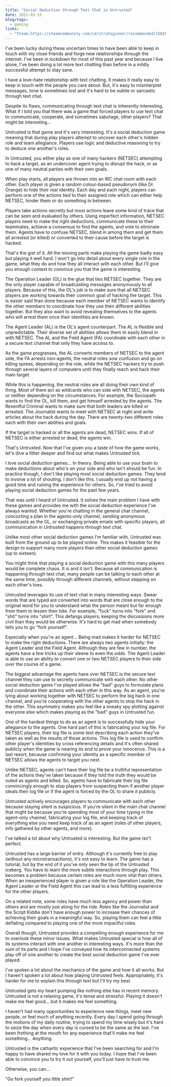 ```yaml
---
title: "Social Deduction through Text Chat in Untrusted"
date: 2021-03-15
blog/tags:
  - gaming
links:
  - "Steam,https://steamcommunity.com/id/strategineer/recommended/1502660/"
---
```


I've been lucky during these uncertain times to have been able to keep in touch
with my close friends and forge new relationships through the internet. I've
been in lockdown for most of this past year and because I live alone, I've been
doing a lot more text chatting than before in a mildly successful attempt to
stay sane.

I have a love-hate relationship with text chatting. It makes it really easy to
keep in touch with the people you care about. But, it's easy to misinterpret
messages, tone is sometimes lost and it's hard to be subtle or sarcastic through
text chat.

Despite its flaws, communicating through text chat is inherently interesting.
What if I told you that there was a game that forced players to use text chat to
communicate, cooperate, and sometimes sabotage, other players? That might be
interesting...

Untrusted is that game and it's very interesting. It's a social deduction game
meaning that during play players attempt to uncover each other's hidden role and
team allegiance. Players use logic and deductive reasoning to try to deduce one
another's roles.

In Untrusted, you either play as one of many hackers (NETSEC) attempting to hack
a target, as an undercover agent trying to disrupt the hack, or as one of many
neutral parties with their own goals.

When play starts, all players are thrown into an IRC chat room with each other.
Each player is given a random colour-based pseudonym (like Dr. Orange) to hide
their real identity. Each day and each night, players can perform one of the
actions tied to their assigned role which can either help NETSEC, hinder them or
do something in between.

Players take actions secretly but most actions leave some kind of trace that can
be seen and evaluated by others. Using imperfect information, NETSEC players
need to make the right deductions, communicate these to their teammates, achieve
a consensus to find the agents, and vote to eliminate them. Agents have to
confuse NETSEC, blend in among them and get them all arrested (or killed) or
converted to their cause before the target is hacked.

That's the gist of it. All the moving parts make playing the game badly easy but
playing it well hard. I won't go into detail about every single role in the
game, what they do and how they all interact with each other. But I'll give you
enough context to convince you that the game is interesting.

The Operation Leader (OL) is the glue that ties NETSEC together. They are the
only player capable of broadcasting messages anonymously to all players. Because
of this, the OL's job is to make sure that all NETSEC players are working
towards their common goal of hacking the target. This is easier said than done
because each member of NETSEC wants to identify the other members to coordinate
how they use their different abilities together. But they also want to avoid
revealing themselves to the agents who will arrest them once their identities
are known.

The Agent Leader (AL) is the OL's agent counterpart. The AL is flexible and
unpredictable. Their diverse set of abilities allows them to easily blend in
with NETSEC. The AL and the Field Agent (FA) coordinate with each other in a
secure text channel that only they have access to.

As the game progresses, the AL converts members of NETSEC to the agent side, the
FA arrests non-agents, the neutral roles sow confusion and go on killing sprees,
depending on the role, while the NETSEC hackers try to push through several
layers of computers until they finally reach and hack their main target.

While this is happening, the neutral roles are all doing their own kind of
thing. Most of them act as wildcards who can side with NETSEC, the agents or
neither depending on the circumstances. For example, the Sociopath wants to find
the OL, kill them, and get himself arrested by the agents. The Resentful
Criminal wants to make sure that both leaders are killed or arrested. The
Journalist wants to meet with NETSEC at night and write articles about the hack
during the day. There are twenty-two different roles each with their own
abilities and goals.

If the target is hacked or all the agents are dead, NETSEC wins. If all of
NETSEC is either arrested or dead, the agents win.

That's Untrusted. Now that I've given you a taste of how the game works, let's
dive a littler deeper and find out what makes Untrusted tick.

I love social deduction games... In theory. Being able to use your brain to make
deductions about who's on your side and who isn't should be fun. In practice
though, I don't like playing most social deduction games. They tend to involve a
lot of shouting. I don't like this. I usually end up not having a good time and
ruining the experience for others. So, I've tried to avoid playing social
deduction games for the past few years.

That was until I heard of Untrusted. It solves the main problem I have with
these games and provides me with the social deduction experience I've always
wanted. Whether you're chatting in the general chat channel, concocting a plan
in the agents-only channel, sending anonymous broadcasts as the OL, or
exchanging private emails with specific players, all communication in Untrusted
happens through text chat.

Unlike most other social deduction games I'm familiar with, Untrusted was built
from the ground up to be played online. This makes it feasible for the design to
support many more players than other social deduction games (up to sixteen).

You might think that playing a social deduction game with this many players
would be complete chaos. It is and it isn't. Because all communication is
happening through text chat, many people can be talking to each other at the
same time, possibly through different channels, without stepping on each other's
toes.

Untrusted leverages its use of text chat in many interesting ways. Swear words
that are typed are converted into words that are close enough to the original
word for you to understand what the person meant but far enough from them to
lessen their bite. For example, "fuck" turns into "fork" and "shit" turns into
"shirt". This defangs players; keeping the discussions more civil than they
would be otherwise. It's hard to get mad when somebody tells you to go "fork
yourself".

Especially when you're an agent… Being mad makes it harder for NETSEC to make
the right deductions. There are always two agents initially: the Agent Leader
and the Field Agent. Although they are few in number, the agents have a few
tricks up their sleeve to even the odds. The Agent Leader is able to use an
ability to convert one or two NETSEC players to their side over the course of a
game.

The biggest advantage the agents have over NETSEC is the secure text channel
they can use to secretly communicate with each other. No other social deduction
game I've played allows the "bad" guys to formulate plans and coordinate their
actions with each other in this way. As an agent, you're lying about working
together with NETSEC to perform the big hack in one channel, and you're
cooperating with the other agents to stop the hack in the other. This asymmetry
makes you feel like a sneaky spy plotting against everyone else which makes
playing as the "bad" guys in Untrusted fun.

One of the hardest things to do as an agent is to successfully hide your
allegiance to the agents. One hard part of this is fabricating your log file.
For NETSEC players, their log file is some text describing each action they've
taken as well as the results of those actions. This log file is used to confirm
other player's identities by cross referencing details and it's often shared
publicly when the game is nearing its end to prove your innocence. This is a
last resort, because confirming your identity as a specific member of NETSEC
allows the agents to target you next.

Unlike NETSEC, agents can't have their log file be a truthful representation of
the actions they've taken because if they told the truth they would be outed as
agents and killed. So, agents have to fabricate their log file convincingly
enough to stop players from suspecting them if another player steals their log
file or if the agent is forced by the OL to share it publicly.

Untrusted actively encourages players to communicate with each other because
staying silent is suspicious. If you're silent in the main chat channel that
might be because you're spending most of your time typing in the agent-only
channel, fabricating your log file, and keeping track of everything else you
need keep track of as an agent (roles of other players, info gathered by other
agents, and more).

I've talked a lot about why Untrusted is interesting. But the game isn't
perfect.

Untrusted has a large barrier of entry. Although it's currently free to play
(without any microtransactions), it's not easy to learn. The game has a
tutorial, but by the end of it you've only seen the tip of the Untrusted
iceberg. You have to learn the more subtle interactions through play. This
becomes a problem because certain roles are much more vital than others. When an
inexperienced player is given a role like the Operation Leader, the Agent Leader
or the Field Agent this can lead to a less fulfilling experience for the other
players.

On a related note, some roles have much less agency and power than others and
are mostly just along for the ride. Roles like the Journalist and the Script
Kiddie don't have enough power to increase their chances of achieving their
goals in a meaningful way. So, playing them can feel a little deflating compared
to playing one of the more impactful roles.

Overall though, Untrusted provides a compelling enough experience for me to
overlook these minor issues. What makes Untrusted special is how all of its
systems interact with one another in interesting ways. It's more than the sum of
its parts and I hope I've conveyed how its interconnected systems play off of
one another to create the best social deduction game I've ever played.

I've spoken a lot about the mechanics of the game and how it all works. But I
haven't spoken a lot about how playing Untrusted feels. Appropriately, it's
harder for me to explain this through text but I'll try my best.

Untrusted gets my heart pumping like nothing else has in recent memory.
Untrusted is not a relaxing game, it's tense and stressful. Playing it doesn't
make me feel good... but it makes me feel something.

I haven't had many opportunities to experience new things, meet new people, or
feel much of anything recently. Every day I spend going through the motions of
my daily routine, trying to spend my time wisely but it's hard to seize the day
when every day is cursed to be the same as the last. I've been frothing at the
mouth for any experience that'll make me feel something… Anything.

Untrusted is the cathartic experience that I've been searching for and I'm happy
to have shared my love for it with you today. I hope that I've been able to
convince you to try it out yourself, you'll just have to trust me.

Otherwise, you can...

"Go fork yourself you little shirt!"
